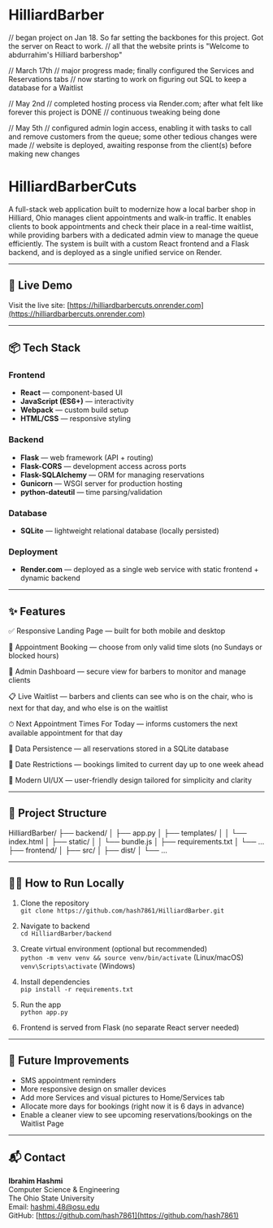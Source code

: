 # HilliardBarber

// began project on Jan 18. So far setting the backbones for this project. Got the server on React to work.
// all that the website prints is "Welcome to abdurrahim's Hilliard barbershop"

// March 17th
// major progress made; finally configured the Services and Reservations tabs
// now starting to work on figuring out SQL to keep a database for a Waitlist 

// May 2nd
// completed hosting process via Render.com; after what felt like forever this project is DONE
// continuous tweaking being done 

// May 5th
// configured admin login access, enabling it with tasks to call and remove customers from the queue; some other tedious changes were made
// website is deployed, awaiting response from the client(s) before making new changes

# HilliardBarberCuts

A full-stack web application built to modernize how a local barber shop in Hilliard, Ohio manages client appointments and walk-in traffic. It enables clients to book appointments and check their place in a real-time waitlist, while providing barbers with a dedicated admin view to manage the queue efficiently. The system is built with a custom React frontend and a Flask backend, and is deployed as a single unified service on Render.

---

## 🚀 Live Demo

Visit the live site: [https://hilliardbarbercuts.onrender.com](https://hilliardbarbercuts.onrender.com)

---

## 📦 Tech Stack

### Frontend
- **React** — component-based UI
- **JavaScript (ES6+)** — interactivity
- **Webpack** — custom build setup
- **HTML/CSS** — responsive styling

### Backend
- **Flask** — web framework (API + routing)
- **Flask-CORS** — development access across ports
- **Flask-SQLAlchemy** — ORM for managing reservations
- **Gunicorn** — WSGI server for production hosting
- **python-dateutil** — time parsing/validation

### Database
- **SQLite** — lightweight relational database (locally persisted)

### Deployment
- **Render.com** — deployed as a single web service with static frontend + dynamic backend

---

## ✨ Features

✅ Responsive Landing Page — built for both mobile and desktop

📅 Appointment Booking — choose from only valid time slots (no Sundays or blocked hours)

🔐 Admin Dashboard — secure view for barbers to monitor and manage clients

📋 Live Waitlist — barbers and clients can see who is on the chair, who is next for that day, and who else is on the waitlist

⏱ Next Appointment Times For Today — informs customers the next available appointment for that day

💾 Data Persistence — all reservations stored in a SQLite database

📆 Date Restrictions — bookings limited to current day up to one week ahead

📱 Modern UI/UX — user-friendly design tailored for simplicity and clarity

---

## 📁 Project Structure

HilliardBarber/
├── backend/
│ ├── app.py
│ ├── templates/
│ │ └── index.html
│ ├── static/
│ │ └── bundle.js
│ ├── requirements.txt
│ └── ...
├── frontend/
│ ├── src/
│ ├── dist/
│ └── ...


---

## 🧑‍💻 How to Run Locally

1. Clone the repository  
   `git clone https://github.com/hash7861/HilliardBarber.git`

2. Navigate to backend  
   `cd HilliardBarber/backend`

3. Create virtual environment (optional but recommended)  
   `python -m venv venv && source venv/bin/activate` (Linux/macOS)  
   `venv\Scripts\activate` (Windows)

4. Install dependencies  
   `pip install -r requirements.txt`

5. Run the app  
   `python app.py`

6. Frontend is served from Flask (no separate React server needed)

---

## 📌 Future Improvements

- SMS appointment reminders
- More responsive design on smaller devices
- Add more Services and visual pictures to Home/Services tab
- Allocate more days for bookings (right now it is 6 days in advance)
- Enable a cleaner view to see upcoming reservations/bookings on the Waitlist Page

---

## 📬 Contact

**Ibrahim Hashmi**  
Computer Science & Engineering  
The Ohio State University  
Email: hashmi.48@osu.edu  
GitHub: [https://github.com/hash7861](https://github.com/hash7861)
